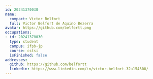```yaml
---
id: 20241370030
name:
  compact: Victor Belfort
  full: Victor Belfort de Aquino Bezerra
avatar: https://github.com/belfortt.png
occupations:
- id: 20241370030
  type: student
  campus: ifpb-jp
  course: cstsi
  isFinished: false
addresses:
  github: https://github.com/belfortt
  linkedin: https://www.linkedin.com/in/victor-belfort-32a154300/
---
```

